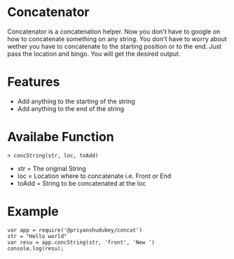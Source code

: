 # Concatenator
Concatenator is a concatenation helper. Now you don't have to google on how to concatenate something on any string. You don't have to worry about wether you have to concatenate to the starting position or to the end. Just pass the location and bingo. You will get the desired output.
# Features
  - Add anything to the starting of the string
  - Add anything to the end of the string

# Availabe Function
    > concString(str, loc, toAdd)
- str = The original String
- loc = Location where to concatenate i.e. Front or End
- toAdd = String to be concatenated at the loc

# Example
```
var app = require('@priyanshudubey/concat')
str = "Hello world"
var resu = app.concString(str, 'front', 'New ')
console.log(resu);
```


